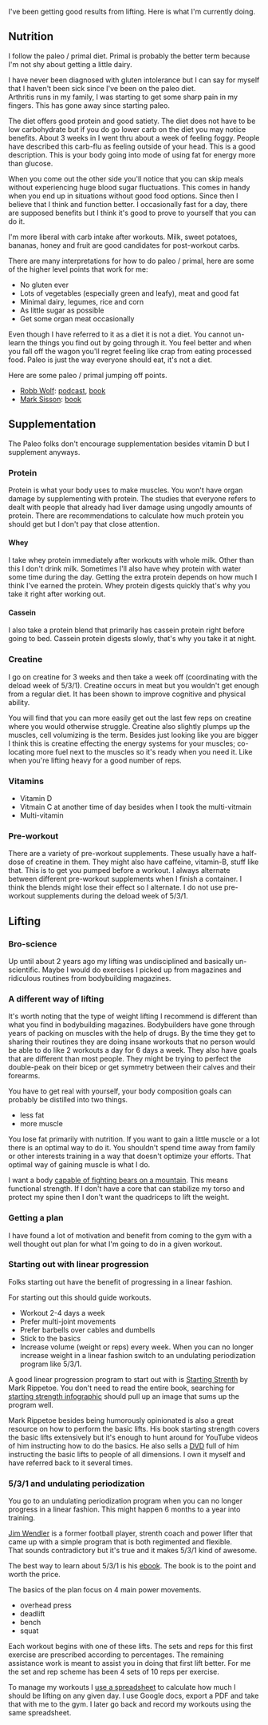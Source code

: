 I've been getting good results from lifting.  Here is what I'm currently doing.

## Nutrition
I follow the paleo / primal diet.  Primal is probably the better term because I'm
not shy about getting a little dairy.

I have never been diagnosed with gluten intolerance but I can say for myself 
that I haven't been sick since I've been on the paleo diet.  
Arthritis runs in my family, I was starting to get some sharp 
pain in my fingers.  This has gone away since starting paleo.

The diet offers good protein and good satiety.  The diet does not have to be low
carbohydrate but if you do go lower carb on the diet you may notice benefits. 
About 3 weeks in I went thru about a week of feeling foggy.  People have described
this carb-flu as feeling outside of your head.  This is a good description.  This is
your body going into mode of using fat for energy more than glucose.  

When you come
out the other side you'll notice that you can skip meals without experiencing huge
blood sugar fluctuations.  This comes in handy when you end up in situations without
good food options.  Since then I believe that I think and function better.   I 
occasionally fast for a day, there are supposed benefits but I think it's good to
prove to yourself that you can do it.

I'm more liberal with carb intake after workouts.  Milk, sweet potatoes, bananas, honey 
and fruit are good candidates for post-workout carbs.

There are many interpretations for how to do paleo / primal, here are some of the 
higher level points that work for me:

* No gluten ever
* Lots of vegetables (especially green and leafy), meat and good fat
* Minimal dairy, legumes, rice and corn
* As little sugar as possible
* Get some organ meat occasionally

Even though I have referred to it as a diet it is not a diet.  You cannot un-learn
the things you find out by going through it.  You feel better and when you fall off
the wagon you'll regret feeling like crap from eating processed food.  Paleo is just
the way everyone should eat, it's not a diet.

Here are some paleo / primal jumping off points.

* [Robb Wolf](http://robbwolf.com/):
[podcast](http://robbwolf.com/podcast/),
[book](http://www.amazon.com/The-Paleo-Solution-Original-Human/dp/0982565844/)
* [Mark Sisson](http://www.marksdailyapple.com/): 
[book](http://www.amazon.com/The-Primal-Blueprint-Reprogram-effortless/dp/0982207700/)

## Supplementation
The Paleo folks don't encourage supplementation besides vitamin D but I supplement 
anyways.  

### Protein
Protein is what your body uses to make muscles.  You won't have organ damage by 
supplementing with protein.  The studies that everyone refers to dealt with people
that already had liver damage using ungodly amounts of protein.  There are
recommendations to calculate how much protein you should get but I don't pay 
that close attention.

#### Whey
I take whey protein immediately after workouts with whole milk.  Other than this 
I don't drink milk.  Sometimes I'll also have whey protein with water some time 
during the day.  Getting the extra protein depends on how much I think I've earned
the protein.  Whey protein digests quickly that's why you take it right after 
working out.   

#### Cassein
I also take a protein blend that primarily has cassein protein right before going 
to bed.  Cassein protein digests slowly, that's why you take it at night. 

### Creatine
I go on creatine for 3 weeks and then take a week off (coordinating with the deload
week of 5/3/1).  Creatine occurs in meat but you wouldn't get enough from a regular
diet.  It has been shown to improve cognitive and physical ability. 

You will find that you can more easily get out the last few reps on creatine where
you would otherwise struggle.  Creatine also slightly plumps up the muscles, cell 
volumizing is the term.  Besides just looking like you are bigger I think this is
creatine effecting the energy systems for your muscles; co-locating more fuel next
to the muscles so it's ready when you need it.  Like when you're lifting heavy for
a good number of reps.

### Vitamins
* Vitamin D
* Vitmain C at another time of day besides when I took the multi-vitmain
* Multi-vitamin

### Pre-workout
There are a variety of pre-workout supplements.  These usually have a half-dose of
creatine in them.  They might also have caffeine, vitamin-B, stuff like that.  This
is to get you pumped before a workout.  I always alternate between different
pre-workout supplements when I finish a container.  I think the blends might lose 
their effect so I alternate.  I do not use pre-workout supplements during the 
deload week of 5/3/1.

## Lifting
### Bro-science
Up until about 2 years ago my lifting was undisciplined and basically un-scientific. 
Maybe I would do exercises I picked up from magazines and ridiculous routines from 
bodybuilding magazines.

### A different way of lifting
It's worth noting that the type of weight lifting I recommend is different than what
you find in bodybuilding magazines.  Bodybuilders have gone through years of packing
on muscles with the help of drugs.  By the time they get to sharing their routines 
they are doing insane workouts that no person would be able to do like 2 workouts
a day for 6 days a week.  They also have goals that are different than most people.
They might be trying to perfect the double-peak on their bicep or get symmetry 
between their calves and their forearms.

You have to get real with yourself, your body composition goals can probably be
distilled into two things.

* less fat
* more muscle

You lose fat primarily with nutrition.   If you want to gain a little muscle or a 
lot there is an optimal way to do it.  You shouldn't spend time away from family
or other interests training in a way that doesn't optimize your efforts.  That 
optimal way of gaining muscle is what I do.

I want a body [capable of fighting bears on a mountain](http://s3.amazonaws.com/data.tumblr.com/tumblr_l4t05jbVJQ1qzfebyo1_1280.jpg?AWSAccessKeyId=AKIAI6WLSGT7Y3ET7ADQ&Expires=1338605748&Signature=01M5o8S4UotTC4TGPqYHLxmFkM8%3D).  This means functional 
strength.  If I don't have a core that can stabilize my torso and protect my 
spine then I don't want the quadriceps to lift the weight.

### Getting a plan
I have found a lot of motivation and benefit from coming to the gym with a well 
thought out plan for what I'm going to do in a given workout.  

### Starting out with linear progression
Folks starting out have the benefit of progressing in a linear fashion.  

For starting out this should guide workouts.
* Workout 2-4 days a week
* Prefer multi-joint movements
* Prefer barbells over cables and dumbells
* Stick to the basics
* Increase volume (weight or reps) every week.  When you can no longer increase
weight in a linear fashion switch to an undulating periodization program like 5/3/1. 

A good linear progression program to start out with is
[Starting Strenth](http://www.amazon.com/Starting-Strength-3rd-Mark-Rippetoe/dp/0982522738/)
by Mark Rippetoe.  You don't need to read the entire book, searching for
[starting strength infographic](http://criticalmasspt.files.wordpress.com/2011/07/startingstrength.jpg) should pull up an image that sums up the program well.

Mark Rippetoe besides being humorously opinionated is also a great resource on how
to perform the basic lifts.  His book starting strength covers the basic lifts 
extensively but it's enough to hunt around for YouTube videos of him instructing 
how to do the basics.  He also sells a [DVD](http://aasgaardco.com/store/store.php?crn=210&rn=323&action=show_detail) 
full of him instructing the basic lifts to people of all dimensions.  I own it 
myself and have referred back to it several times.

### 5/3/1 and undulating periodization
You go to an undulating periodization program when you can no longer progress
in a linear fashion.  This might happen 6 months to a year into training.  

[Jim Wendler](http://www.jimwendler.com/) is a former football player, strenth coach 
and power lifter that came up with a simple program that is both regimented and flexible.  
That sounds contradictory but it's true and it makes 5/3/1 kind of awesome.

The best way to learn about 5/3/1 is his [ebook](http://www.jimwendler.com/2011/12/531-2nd-edition-ebook-now-for-sale/). 
The book is to the point and worth the price.

The basics of the plan focus on 4 main power movements.  

* overhead press
* deadlift
* bench
* squat

Each workout begins with one of these lifts.  The sets and reps for this first exercise
are prescribed according to percentages.  The remaining assistance work is meant to 
assist you in doing that first lift better.  For me the set and rep scheme has been
4 sets of 10 reps per exercise.

To manage my workouts I [use a spreadsheet](http://s3.amazonaws.com/data.tumblr.com/tumblr_l4t05jbVJQ1qzfebyo1_1280.jpg?AWSAccessKeyId=AKIAI6WLSGT7Y3ET7ADQ&Expires=1338605748&Signature=01M5o8S4UotTC4TGPqYHLxmFkM8%3D) to calculate how much I should be lifting
on any given day.  I use Google docs, export a PDF and take that with me to the gym.
I later go back and record my workouts using the same spreadsheet.

<!--include:disqus.htm-->
